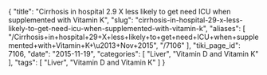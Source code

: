 {
    "title": "Cirrhosis in hospital 2.9 X less likely to get need ICU when supplemented with Vitamin K",
    "slug": "cirrhosis-in-hospital-29-x-less-likely-to-get-need-icu-when-supplemented-with-vitamin-k",
    "aliases": [
        "/Cirrhosis+in+hospital+29+X+less+likely+to+get+need+ICU+when+supplemented+with+Vitamin+K+\u2013+Nov+2015",
        "/7106"
    ],
    "tiki_page_id": 7106,
    "date": "2015-11-19",
    "categories": [
        "Liver",
        "Vitamin D and Vitamin K"
    ],
    "tags": [
        "Liver",
        "Vitamin D and Vitamin K"
    ]
}